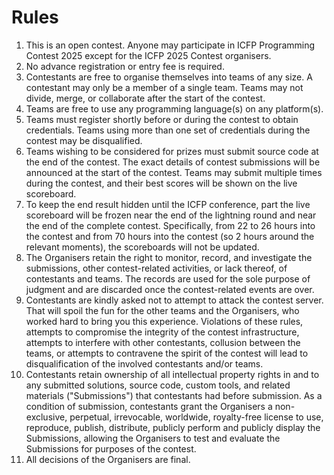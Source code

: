 # Rules


1. This is an open contest. Anyone may participate in ICFP Programming Contest 2025 except for the ICFP 2025 Contest organisers.
2. No advance registration or entry fee is required.
3. Contestants are free to organise themselves into teams of any size. A contestant may only be a member of a single team. Teams may not divide, merge, or collaborate after the start of the contest.
4. Teams are free to use any programming language(s) on any platform(s).
5. Teams must register shortly before or during the contest to obtain credentials. Teams using more than one set of credentials during the contest may be disqualified.
6. Teams wishing to be considered for prizes must submit source code at the end of the contest. The exact details of contest submissions will be announced at the start of the contest. Teams may submit multiple times during the contest, and their best scores will be shown on the live scoreboard.
7. To keep the end result hidden until the ICFP conference, part the live scoreboard will be frozen near the end of the lightning round and near the end of the complete contest. Specifically, from 22 to 26 hours into the contest and from 70 hours into the contest (so 2 hours around the relevant moments), the scoreboards will not be updated.
8. The Organisers retain the right to monitor, record, and investigate the submissions, other contest-related activities, or lack thereof, of contestants and teams. The records are used for the sole purpose of judgment and are discarded once the contest-related events are over.
9. Contestants are kindly asked not to attempt to attack the contest server. That will spoil the fun for the other teams and the Organisers, who worked hard to bring you this experience. Violations of these rules, attempts to compromise the integrity of the contest infrastructure, attempts to interfere with other contestants, collusion between the teams, or attempts to contravene the spirit of the contest will lead to disqualification of the involved contestants and/or teams.
10. Contestants retain ownership of all intellectual property rights in and to any submitted solutions, source code, custom tools, and related materials ("Submissions") that contestants had before submission. As a condition of submission, contestants grant the Organisers a non-exclusive, perpetual, irrevocable, worldwide, royalty-free license to use, reproduce, publish, distribute, publicly perform and publicly display the Submissions, allowing the Organisers to test and evaluate the Submissions for purposes of the contest.
11. All decisions of the Organisers are final.
